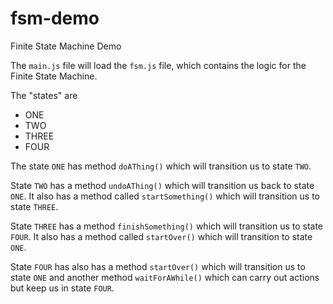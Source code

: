 # fsm-demo

Finite State Machine Demo

The `main.js` file will load the `fsm.js` file, which contains the logic for the Finite State Machine.

The "states" are

- ONE
- TWO
- THREE
- FOUR

The state `ONE` has method `doAThing()` which will transition us to state `TWO`.

State `TWO` has a method `undoAThing()` which will transition us back to state `ONE`. It also has a method called `startSomething()` which will transition us to state `THREE`.

State `THREE` has a method `finishSomething()` which will transition us to state `FOUR`. It also has a method called `startOver()` which will transition to state `ONE`.

State `FOUR` has also has a method `startOver()` which will transition us to state `ONE` and another method `waitForAWhile()` which can carry out actions but keep us in state `FOUR`.
